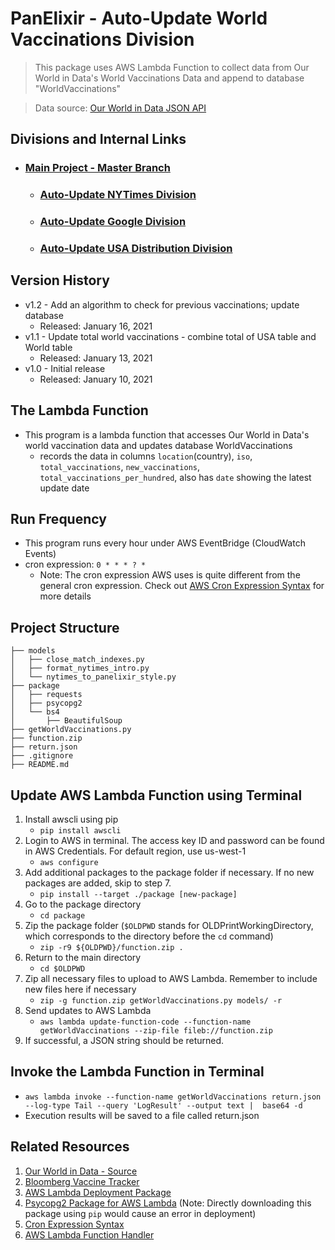# PanElixir - Auto-Update World Vaccinations Division
> This package uses AWS Lambda Function to collect data from Our World in Data's World Vaccinations Data and append to database "WorldVaccinations"

> Data source: [Our World in Data JSON API](https://covid.ourworldindata.org/data/owid-covid-data.json)

## **Divisions and Internal Links**
+ ### [Main Project - Master Branch](https://github.com/tonyliunyc/panelixir/tree/master)
    + ### [Auto-Update NYTimes Division](https://github.com/tonyliunyc/panelixir/tree/AutoUpdateNYTimes)
    + ### [Auto-Update Google Division](https://github.com/tonyliunyc/panelixir/tree/AutoUpdateGoogle)
    + ### [Auto-Update USA Distribution Division](https://github.com/tonyliunyc/panelixir/tree/AutoUpdateUSADistribution)

## Version History
- v1.2 - Add an algorithm to check for previous vaccinations; update database
  + Released: January 16, 2021
- v1.1 - Update total world vaccinations - combine total of USA table and World table
    + Released: January 13, 2021
- v1.0 - Initial release 
    + Released: January 10, 2021

## The Lambda Function
- This program is a lambda function that accesses Our World in Data's world vaccination data and updates database WorldVaccinations
    - records the data in columns `location`(country), `iso`, `total_vaccinations`, `new_vaccinations`, `total_vaccinations_per_hundred`,
      also has `date` showing the latest update date

## Run Frequency
- This program runs every hour under AWS EventBridge (CloudWatch Events)
- cron expression: `0 * * * ? *`
    + Note: The cron expression AWS uses is quite different from the general cron expression. Check out [AWS Cron Expression Syntax](https://docs.aws.amazon.com/AmazonCloudWatch/latest/events/ScheduledEvents.html) for more details

## Project Structure
```
├── models
│   ├── close_match_indexes.py
│   ├── format_nytimes_intro.py
│   └── nytimes_to_panelixir_style.py
├── package
│   ├── requests
│   ├── psycopg2
│   └── bs4
│       ├── BeautifulSoup
├── getWorldVaccinations.py
├── function.zip
├── return.json
├── .gitignore
├── README.md
```

## Update AWS Lambda Function using Terminal
1. Install awscli using pip 
    + `pip install awscli`
2. Login to AWS in terminal. The access key ID and password can be found in AWS Credentials. For default region, use us-west-1
    + `aws configure`
3. Add additional packages to the package folder if necessary. If no new packages are added, skip to step 7.
    + `pip install --target ./package [new-package]`
4. Go to the package directory
    + `cd package`
5. Zip the package folder (`$OLDPWD` stands for OLDPrintWorkingDirectory, which corresponds to the directory before the `cd` command)
    + `zip -r9 ${OLDPWD}/function.zip .`
6. Return to the main directory
    + `cd $OLDPWD`
7. Zip all necessary files to upload to AWS Lambda. Remember to include new files here if necessary
    + `zip -g function.zip getWorldVaccinations.py models/ -r`
8. Send updates to AWS Lambda
    + `aws lambda update-function-code --function-name getWorldVaccinations --zip-file fileb://function.zip`
9. If successful, a JSON string should be returned.


## Invoke the Lambda Function in Terminal
+ `aws lambda invoke --function-name getWorldVaccinations return.json --log-type Tail --query 'LogResult' --output text |  base64 -d`
+ Execution results will be saved to a file called return.json


## Related Resources
1. [Our World in Data - Source](https://ourworldindata.org/covid-vaccinations)
2. [Bloomberg Vaccine Tracker](https://www.bloomberg.com/graphics/covid-vaccine-tracker-global-distribution/)
3. [AWS Lambda Deployment Package](https://docs.aws.amazon.com/lambda/latest/dg/python-package.html)
4. [Psycopg2 Package for AWS Lambda](https://github.com/jkehler/awslambda-psycopg2) (Note: Directly downloading this package using `pip` would cause an error in deployment)
5. [Cron Expression Syntax](https://docs.aws.amazon.com/AmazonCloudWatch/latest/events/ScheduledEvents.html)
6. [AWS Lambda Function Handler](https://docs.aws.amazon.com/lambda/latest/dg/python-handler.html)
